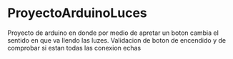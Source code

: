 # ProyectoArduinoLuces
Proyecto de arduino en donde por medio de apretar un boton cambia el sentido en que va llendo las luzes. Validacion de boton de encendido y de comprobar si estan todas las conexion echas
